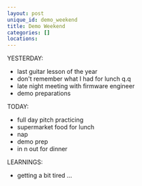 ```yaml
---
layout: post
unique_id: demo_weekend
title: Demo Weekend
categories: []
locations: 
---
```


YESTERDAY:
* last guitar lesson of the year
* don't remember what I had for lunch q.q
* late night meeting with firmware engineer
* demo preparations

TODAY:
* full day pitch practicing
* supermarket food for lunch
* nap
* demo prep
* in n out for dinner

LEARNINGS:
* getting a bit tired ...
